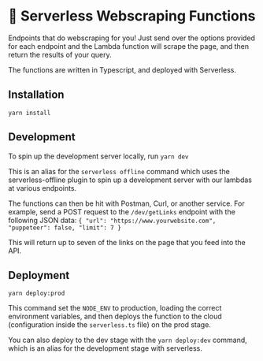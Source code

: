 # 🚀 Serverless Webscraping Functions

Endpoints that do webscraping for you! Just send over the options provided for each endpoint and the Lambda function will scrape the page, and then return the results of your query.

The functions are written in Typescript, and deployed with Serverless.

## Installation

`yarn install`

## Development

To spin up the development server locally, run `yarn dev`

This is an alias for the `serverless offline` command which uses the serverless-offline plugin to spin up a development server with our lambdas at various endpoints.

The functions can then be hit with Postman, Curl, or another service. For example, send a POST request to the `/dev/getLinks` endpoint with the following JSON data:
`{ "url": "https://www.yourwebsite.com", "puppeteer": false, "limit": 7 }`

This will return up to seven of the links on the page that you feed into the API.

## Deployment

`yarn deploy:prod`

This command set the `NODE_ENV` to production, loading the correct environment variables, and then deploys the function to the cloud (configuration inside the `serverless.ts` file) on the prod stage.

You can also deploy to the dev stage with the `yarn deploy:dev` command, which is an alias for the development stage with serverless.
